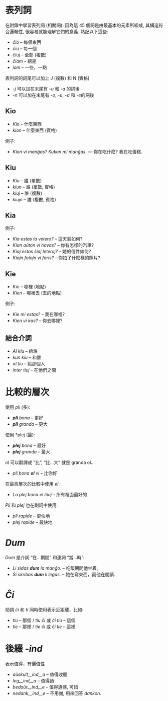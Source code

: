 # 表列詞

在附錄中學習表列詞 (相關詞). 因為這 45 個詞是由最基本的元素所組成, 其構造符合邏輯性, 很容易就能理解它們的意義. 熟記以下這些:

- *ĉio*  – 每個東西
- *ĉiu*  – 每一個
- *ĉiuj*  – 全部 (複數)
- *ĉiam* – 總是
- *iom* – 一些，一點

表列詞的詞尾可以加上 J (複數) 和 N (賓格)

- *-j* 可以加在末尾有 *-u* 和 *-a* 的詞後
- *-n* 可以加在末尾有 *-o*, *-u*, *-a* 和 *-e*的詞後

## Kio 

- *Kio* – 什麼東西
- *kion* – 什麼東西 (賓格)

例子: 

- *Kion vi manĝas? Kukon mi manĝas.* — 你在吃什麼? 我在吃蛋糕.

## Kiu
- *Kiu* – 誰 (單數)
- *kiun* – 誰 (單數, 賓格)
- *kiuj* – 誰 (複數)
- *kiujn* – 誰 (複數, 賓格)

## Kia

例子:

- *Kia estas la vetero?* – 這天氣如何?
- *Kian aŭton vi havas?* – 你有怎樣的汽車?
- *Kiaj estas ŝiaj leteroj?* – 她的信件如何?
- *Kiajn fotojn vi faris?* – 你拍了什麼樣的照片?

## Kie

- *Kie* – 哪裡 (地點)
- *Kien* – 哪裡去 (去的地點)

例子:

- *Kie mi estas?* – 我在哪裡?
- *Kien vi iras?* – 你去哪裡?

## 結合介詞

- *Al kiu* – 給誰
- *kun kiu* – 和誰
- *al tiu* – 給那個人
- *inter tiuj* – 在他們之間

# 比較的層次

使用 *pli* (多):

- *__pli__ bona* – 更好
- *__pli__ granda* – 更大

使用 *plej (最):

- *__plej__ bona* – 最好
- *__plej__ granda* – 最大

 *ol* 可以翻譯成 “比”, “比...大” 就是 granda ol...

- *pli bona __ol__ vi* – 比你好

在最高層次的比較中使用 *el*: 

- *La plej bona el ĉiuj* – 所有裡面最好的

*Pli* 和 *plej* 也在副詞中使用:

- *pli rapide* – 更快地
- *plej rapide* – 最快地

# *Dum* 

*Dum* 是介詞 “在...期間” 和連詞 “當...時”:

- *Li sidas __dum__ la manĝo.* – 吃飯期間他坐着。
- *Ŝi skribas __dum__ li legas.* – 她在寫東西，而他在閱讀.

# *Ĉi*

助詞 *ĉi* 和 *ti* 同時使用表示近距離，比如:

- *tiu* – 那個 / *tiu ĉi* 或 *ĉi tiu* – 這個
- *tie* – 那裡 / *tie ĉi* 或 *ĉi tie* – 這裡

# 後綴 *-ind*

表示值得，有價值性

- *aŭskult__ind__a* – 值得收聽
- *leg__ind__a* – 值得讀
- *bedaŭr__ind__e* – 值得遺憾, 可惜
- *nedank__ind__e* – 不用謝, 用來回答 *dankon*.

 
